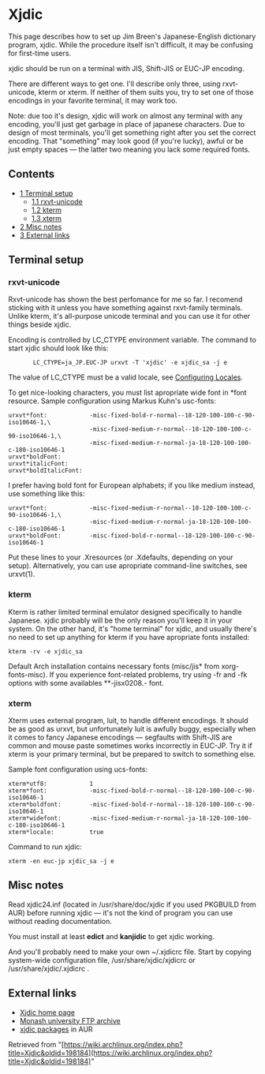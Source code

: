 # Xjdic

This page describes how to set up Jim Breen's Japanese-English dictionary program, xjdic. While the procedure itself isn't difficult, it may be confusing for first-time users.

xjdic should be run on a terminal with JIS, Shift-JIS or EUC-JP encoding.

There are different ways to get one. I'll describe only three, using rxvt-unicode, kterm or xterm. If neither of them suits you, try to set one of those encodings in your favorite terminal, it may work too.

Note: due too it's design, xjdic will work on almost any terminal with any encoding, you'll just get garbage in place of japanese characters. Due to design of most terminals, you'll get something right after you set the correct encoding. That "something" may look good (if you're lucky), awful or be just empty spaces — the latter two meaning you lack some required fonts.

## Contents

*   [1 Terminal setup](#Terminal_setup)
    *   [1.1 rxvt-unicode](#rxvt-unicode)
    *   [1.2 kterm](#kterm)
    *   [1.3 xterm](#xterm)
*   [2 Misc notes](#Misc_notes)
*   [3 External links](#External_links)

## Terminal setup

### rxvt-unicode

Rxvt-unicode has shown the best perfomance for me so far. I recomend sticking with it unless you have something against rxvt-family terminals. Unlike kterm, it's all-purpose unicode terminal and you can use it for other things beside xjdic.

Encoding is controlled by LC_CTYPE environment variable. The command to start xjdic should look like this:

```
       LC_CTYPE=ja_JP.EUC-JP urxvt -T 'xjdic' -e xjdic_sa -j e

```

The value of LC_CTYPE must be a valid locale, see [Configuring Locales](/index.php/Configuring_Locales "Configuring Locales").

To get nice-looking characters, you must list apropriate wide font in *font resource. Sample configuration using Markus Kuhn's usc-fonts:

```
urxvt*font:            -misc-fixed-bold-r-normal--18-120-100-100-c-90-iso10646-1,\
                       -misc-fixed-medium-r-normal--18-120-100-100-c-90-iso10646-1,\
                       -misc-fixed-medium-r-normal-ja-18-120-100-100-c-180-iso10646-1
urxvt*boldFont:                
urxvt*italicFont:      
urxvt*boldItalicFont:

```

I prefer having bold font for European alphabets; if you like medium instead, use something like this:

```
urxvt*font:            -misc-fixed-medium-r-normal--18-120-100-100-c-90-iso10646-1,\
                       -misc-fixed-medium-r-normal-ja-18-120-100-100-c-180-iso10646-1
urxvt*boldFont:        -misc-fixed-bold-r-normal--18-120-100-100-c-90-iso10646-1

```

Put these lines to your .Xresources (or .Xdefaults, depending on your setup). Alternatively, you can use apropriate command-line switches, see urxvt(1).

### kterm

Kterm is rather limited terminal emulator designed specifically to handle Japanese. xjdic probably will be the only reason you'll keep it in your system. On the other hand, it's "home terminal" for xjdic, and usually there's no need to set up anything for kterm if you have apropriate fonts installed:

```
kterm -rv -e xjdic_sa

```

Default Arch installation contains necessary fonts (misc/jis* from xorg-fonts-misc). If you experience font-related problems, try using -fr and -fk options with some availables **-jisx0208.*-* font.

### xterm

Xterm uses external program, luit, to handle different encodings. It should be as good as urxvt, but unfortunately luit is awfully buggy, especially when it comes to fancy Japanese encodings — segfaults with Shift-JIS are common and mouse paste sometimes works incorrectly in EUC-JP. Try it if xterm is your primary terminal, but be prepared to switch to something else.

Sample font configuration using ucs-fonts:

```
xterm*utf8:            1
xterm*font:            -misc-fixed-bold-r-normal--18-120-100-100-c-90-iso10646-1
xterm*boldfont:        -misc-fixed-bold-r-normal--18-120-100-100-c-90-iso10646-1
xterm*widefont:        -misc-fixed-medium-r-normal-ja-18-120-100-100-c-180-iso10646-1
xterm*locale:          true

```

Command to run xjdic:

```
xterm -en euc-jp xjdic_sa -j e

```

## Misc notes

Read xjdic24.inf (located in /usr/share/doc/xjdic if you used PKGBUILD from AUR) before running xjdic — it's not the kind of program you can use without reading documentation.

You must install at least **edict** and **kanjidic** to get xjdic working.

And you'll probably need to make your own ~/.xjdicrc file. Start by copying system-wide configuration file, /usr/share/xjdic/xjdicrc or /usr/share/xjdic/.xjdicrc .

## External links

*   [Xjdic home page](http://www.csse.monash.edu.au/~jwb/xjdic)
*   [Monash university FTP archive](ftp://ftp.cc.monash.edu.au/pub/nihongo)
*   [xjdic packages](https://aur.archlinux.org/packages.php?K=xjdic) in AUR

Retrieved from "[https://wiki.archlinux.org/index.php?title=Xjdic&oldid=198184](https://wiki.archlinux.org/index.php?title=Xjdic&oldid=198184)"